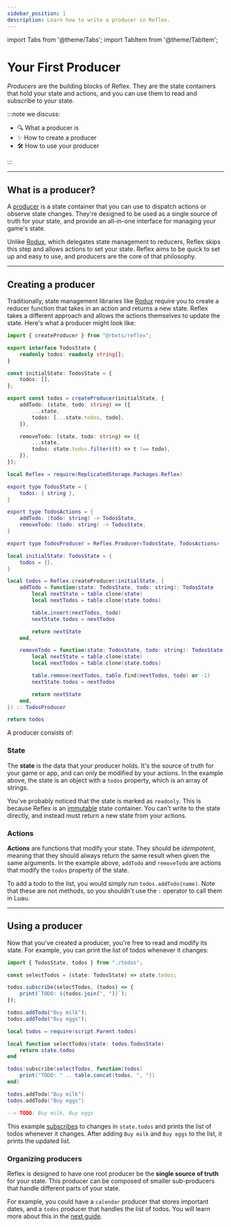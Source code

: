 ```yaml
---
sidebar_position: 1
description: Learn how to write a producer in Reflex.
---
```


import Tabs from '@theme/Tabs';
import TabItem from '@theme/TabItem';

# Your First Producer

_Producers_ are the building blocks of Reflex. They are the state containers that hold your state and actions, and you can use them to read and subscribe to your state.

:::note we discuss:

-   🔍 What a producer is
-   ✨ How to create a producer
-   🛠️ How to use your producer

:::

---

## What is a producer?

A [producer](../reference/reflex/producer) is a state container that you can use to dispatch actions or observe state changes. They're designed to be used as a single source of truth for your state, and provide an all-in-one interface for managing your game's state.

Unlike [Rodux](https://roblox.github.io/), which delegates state management to reducers, Reflex skips this step and allows actions to set your state. Reflex aims to be quick to set up and easy to use, and producers are the core of that philosophy.

---

## Creating a producer

Traditionally, state management libraries like [Rodux](https://roblox.github.io/rodux) require you to create a reducer function that takes in an action and returns a new state. Reflex takes a different approach and allows the actions themselves to update the state. Here's what a producer might look like:

<Tabs groupId="languages">
<TabItem value="TypeScript" default>

```ts title="todos.ts" showLineNumbers
import { createProducer } from "@rbxts/reflex";

export interface TodosState {
	readonly todos: readonly string[];
}

const initialState: TodosState = {
	todos: [],
};

export const todos = createProducer(initialState, {
	addTodo: (state, todo: string) => ({
		...state,
		todos: [...state.todos, todo],
	}),

	removeTodo: (state, todo: string) => ({
		...state,
		todos: state.todos.filter((t) => t !== todo),
	}),
});
```

</TabItem>
<TabItem value="Luau">

```lua title="todos.lua" showLineNumbers
local Reflex = require(ReplicatedStorage.Packages.Reflex)

export type TodosState = {
    todos: { string },
}

export type TodosActions = {
    addTodo: (todo: string) -> TodosState,
    removeTodo: (todo: string) -> TodosState,
}

export type TodosProducer = Reflex.Producer<TodosState, TodosActions>

local initialState: TodosState = {
    todos = {},
}

local todos = Reflex.createProducer(initialState, {
    addTodo = function(state: TodosState, todo: string): TodosState
        local nextState = table.clone(state)
        local nextTodos = table.clone(state.todos)

        table.insert(nextTodos, todo)
        nextState.todos = nextTodos

        return nextState
    end,

    removeTodo = function(state: TodosState, todo: string): TodosState
        local nextState = table.clone(state)
        local nextTodos = table.clone(state.todos)

        table.remove(nextTodos, table.find(nextTodos, todo) or -1)
        nextState.todos = nextTodos

        return nextState
    end,
}) :: TodosProducer

return todos
```

</TabItem>
</Tabs>

A producer consists of:

### State

The **state** is the data that your producer holds. It's the source of truth for your game or app, and can only be modified by your actions. In the example above, the state is an object with a `todos` property, which is an array of strings.

You've probably noticed that the state is marked as `readonly`. This is because Reflex is an [immutable](https://en.wikipedia.org/wiki/Immutable_object) state container. You can't write to the state directly, and instead must return a new state from your actions.

### Actions

**Actions** are functions that modify your state. They should be _idempotent_, meaning that they should always return the same result when given the same arguments. In the example above, `addTodo` and `removeTodo` are actions that modify the `todos` property of the state.

To add a todo to the list, you would simply run `todos.addTodo(name)`. Note that these are not methods, so you shouldn't use the `:` operator to call them in Luau.

---

## Using a producer

Now that you've created a producer, you're free to read and modify its state. For example, you can print the list of todos whenever it changes:

<Tabs groupId="languages">
<TabItem value="TypeScript" default>

```ts showLineNumbers
import { TodosState, todos } from "./todos";

const selectTodos = (state: TodosState) => state.todos;

todos.subscribe(selectTodos, (todos) => {
	print(`TODO: ${todos.join(", ")}`);
});

todos.addTodo("Buy milk");
todos.addTodo("Buy eggs");
```

</TabItem>
<TabItem value="Luau">

```lua showLineNumbers
local todos = require(script.Parent.todos)

local function selectTodos(state: todos.TodosState)
    return state.todos
end

todos:subscribe(selectTodos, function(todos)
    print("TODO: " .. table.concat(todos, ", "))
end)

todos.addTodo("Buy milk")
todos.addTodo("Buy eggs")
```

</TabItem>
</Tabs>

```lua
--> TODO: Buy milk, Buy eggs
```

This example [subscribes](../reference/reflex/producer#subscribeselector-listener) to changes in `state.todos` and prints the list of todos whenever it changes. After adding `Buy milk` and `Buy eggs` to the list, it prints the updated list.

### Organizing producers

Reflex is designed to have one root producer be the **single source of truth** for your state. This producer can be composed of smaller sub-producers that handle different parts of your state.

For example, you could have a `calendar` producer that stores important dates, and a `todos` producer that handles the list of todos. You will learn more about this in the [next guide](organizing-producers).
